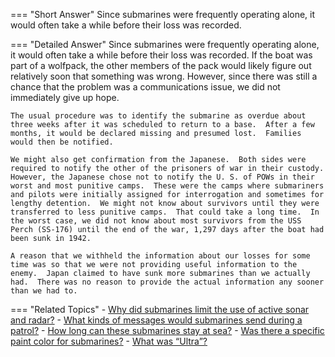 
=== "Short Answer"
    Since submarines were frequently operating alone, it would often take a while before their loss was recorded.

=== "Detailed Answer"
    Since submarines were frequently operating alone, it would often take a while before their loss was recorded.  If the boat was part of a wolfpack, the other members of the pack would likely figure out relatively soon that something was wrong.  However, since there was still a chance that the problem was a communications issue, we did not immediately give up hope.

    The usual procedure was to identify the submarine as overdue about three weeks after it was scheduled to return to a base.  After a few months, it would be declared missing and presumed lost.  Families would then be notified.

    We might also get confirmation from the Japanese.  Both sides were required to notify the other of the prisoners of war in their custody.  However, the Japanese chose not to notify the U. S. of POWs in their worst and most punitive camps.  These were the camps where submariners and pilots were initially assigned for interrogation and sometimes for lengthy detention.  We might not know about survivors until they were transferred to less punitive camps.  That could take a long time.  In the worst case, we did not know about most survivors from the USS Perch (SS-176) until the end of the war, 1,297 days after the boat had been sunk in 1942.

    A reason that we withheld the information about our losses for some time was so that we were not providing useful information to the enemy.  Japan claimed to have sunk more submarines than we actually had.  There was no reason to provide the actual information any sooner than we had to.

=== "Related Topics"
    - [Why did submarines limit the use of active sonar and radar?](../FAQs/why-did-submarines-limit-the-use-of-active-sonar-and-radar.md)
    - [What kinds of messages would submarines send during a patrol?](../FAQs/what-kinds-of-messages-would-submarines-send-during-a-patrol.md)
    - [How long can these submarines stay at sea?](../FAQs/how-long-can-these-submarines-stay-at-sea.md)
    - [Was there a specific paint color for submarines?](../FAQs/was-there-a-specific-paint-color-for-submarines.md)
    - [What was “Ultra”?](../FAQs/what-was-ultra.md)
